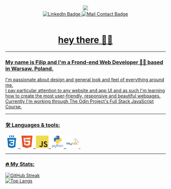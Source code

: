 <div id="header" align="center">
  <img src="https://media4.giphy.com/media/jdPMeyv9rn0hZHh8n9/giphy.gif?cid=ecf05e478cqqcqpochmbywekz0fo8b26ipx6tjfhm0nx3po4&ep=v1_gifs_related&rid=giphy.gif&ct=s" width="100"/>
  <div id="badges">
    <a href="https://www.linkedin.com/in/filip-smoczkiewicz-a195a5288/">
      <img src="https://img.shields.io/badge/LinkedIn-blue?logo=linkedin&logoColor=white&style=for-the-badge" alt="LinkedIn Badge"/> 
    </a>
    <a href="mailto:fsmoczkiewicz@icloud.com"/>
      <img src="https://img.shields.io/badge/Email-787878?style=for-the-badge&logo=iCloud&logoColor=white" alt="Mail Contact Badge"/>
    <!-- <a href="portfolio-placerholder"> 
      <img src="empty" alt="Portfolio Badge"/> 
    </a> -->
  </div>
  <div id="profile-visits-counter"> 
    <img src="https://komarev.com/ghpvc/?username=filipsmoczkiewicz&style=flat-square&color=blue" alt=""/>
  </div>
  <h1>hey there 👋🏼</h1>
</div>

---

### My name is Filip and I'm a Frond-end Web Developer 👨‍💻 based in Warsaw, Poland.

I'm passionate about design and general look and feel of everything around me.  
I pay particular attention to any website and app UI and as such I'm learning  
how to create the most user-friendly, responsive and beautiful webpages. 
Currently I'm working through The Odin Project's Full Stack JavaScript Course. 

---

### 🛠️ Languages & tools: 
<div>
  <img src="https://github.com/devicons/devicon/blob/master/icons/css3/css3-plain-wordmark.svg"  title="CSS3" alt="CSS" width="40" height="40"/>&nbsp;
  <img src="https://github.com/devicons/devicon/blob/master/icons/html5/html5-original.svg" title="HTML5" alt="HTML" width="40" height="40"/>&nbsp;
  <img src="https://github.com/devicons/devicon/blob/master/icons/javascript/javascript-original.svg" title="JavaScript" alt="JavaScript" width="40" height="40"/>&nbsp;
  <img src="https://github.com/devicons/devicon/blob/master/icons/python/python-original-wordmark.svg" title="Python" alt="Python" width="40" height="40"/>&nbsp;
  <img src="https://github.com/devicons/devicon/blob/master/icons/mysql/mysql-original-wordmark.svg" title="MySQL"  alt="MySQL" width="40" height="40"/>&nbsp;
</div>

--- 

### 🔥 My Stats: 
[![GitHub Streak](http://github-readme-streak-stats.herokuapp.com?user=filipsmoczkiewicz&theme=dark&background=000000)](https://git.io/streak-stats)  
[![Top Langs](https://github-readme-stats.vercel.app/api/top-langs/?username=filipsmoczkiewicz&theme=dark&background=000000)](https://github.com/anuraghazra/github-readme-stats)

<!--
**filipsmoczkiewicz/filipsmoczkiewicz** is a ✨ _special_ ✨ repository because its `README.md` (this file) appears on your GitHub profile.

Here are some ideas to get you started:

- 🔭 I’m currently working on ...
- 🌱 I’m currently learning ...
- 👯 I’m looking to collaborate on ...
- 🤔 I’m looking for help with ...
- 💬 Ask me about ...
- 📫 How to reach me: ...
- 😄 Pronouns: ...
- ⚡ Fun fact: ...
-->
